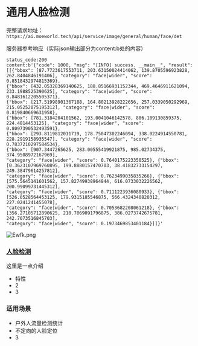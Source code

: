 # 通用人脸检测
完整请求地址：`https://ai.moeworld.tech/api/service/image/general/human/face/det`

服务器参考响应（实际json输出部分为content:b处的内容）
```
status_code:200
content:b'{"code": 1000, "msg": "[INFO] success. __main__", "result":
[[{"bbox": [87.7723617553711, 203.63150024414062, 139.8705596923828,
262.8404846191406], "category": "face|wider", "score": 0.8518432974815369},
{"bbox": [432.05328369140625, 188.85166931152344, 469.4646911621094,
233.1988525390625], "category": "face|wider", "score": 0.8481612205505371},
{"bbox": [217.51998901367188, 164.80213928222656, 257.0339050292969,
215.05252075195312], "category": "face|wider", "score": 0.819840669631958},
{"bbox": [781.3184204101562, 193.0041046142578, 806.109130859375,
224.4814453125], "category": "face|wider", "score": 0.8097390532493591},
{"bbox": [293.8119812011719, 178.75047302246094, 338.0224914550781,
228.2919158935547], "category": "face|wider", "score": 0.7837210297584534},
{"bbox": [907.3447265625, 283.00555419921875, 985.02734375, 374.9508972167969],
"category": "face|wider", "score": 0.7640175223350525}, {"bbox":
[0.3623107969760895, 199.8880157470703, 38.41832733154297, 249.38479614257812],
"category": "face|wider", "score": 0.7623499035835266}, {"bbox":
[575.5645141601562, 157.82749938964844, 616.0733032226562, 200.99099731445312],
"category": "face|wider", "score": 0.7111223936080933}, {"bbox":
[526.0528564453125, 179.9315185546875, 566.4324340820312, 227.0241241455078],
"category": "face|wider", "score": 0.7053682208061218}, {"bbox":
[356.27105712890625, 210.7069091796875, 386.0273742675781, 242.7073516845703],
"category": "face|wider", "score": 0.1973469853401184}]]}'

```
![Ewfk.png](https://img.cdn.loliloli.net/images/2023/07/24/Ewfk.png)

### [人脸检测](api/general/human/face/det)
这里是一点介绍
- 特性
- 2
- 3

### 适用场景
- 户外人流量检测统计
- 不定向的人脸定位
- 3